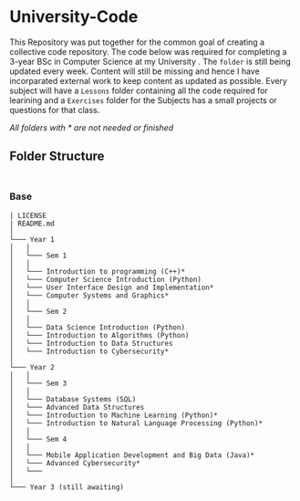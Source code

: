 # University-Code

This Repository was put together for the common goal of creating a collective code repository. The code below was required for completing a 3-year 
BSc in Computer Science at my University . The `folder` is still being updated every week. Content will still be missing and hence I have incorparated external work to keep content as updated as possible. Every subject will have a `Lessons` folder containing all the code required for learining and a `Exercises` folder for the Subjects has a small projects or questions for that class.

_All folders with * are not needed or finished_ 

## **Folder Structure** <br><br>


### Base

```
| LICENSE
| README.md
│
└─── Year 1
│   │
│   └─── Sem 1
│   │
│   └─── Introduction to programming (C++)*
│   └─── Computer Science Introduction (Python)
│   └─── User Interface Design and Implementation*
│   └─── Computer Systems and Graphics*
│   │
│   └─── Sem 2
│   │
│   └─── Data Science Introduction (Python)
│   └─── Introduction to Algorithms (Python)
│   └─── Introduction to Data Structures
│   └─── Introduction to Cybersecurity*
│
└─── Year 2
│   │
│   └─── Sem 3
│   │
│   └─── Database Systems (SQL)
│   └─── Advanced Data Structures
│   └─── Introduction to Machine Learning (Python)*
│   └─── Introduction to Natural Language Processing (Python)*
│   │
│   └─── Sem 4
│   │
│   └─── Mobile Application Development and Big Data (Java)*
│   └─── Advanced Cybersecurity*
│   └─── 
│
└─── Year 3 (still awaiting)
```






